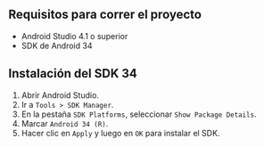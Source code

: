 ## Requisitos para correr el proyecto
- Android Studio 4.1 o superior
- SDK de Android 34

## Instalación del SDK 34
1. Abrir Android Studio.
2. Ir a `Tools > SDK Manager`.
3. En la pestaña `SDK Platforms`, seleccionar `Show Package Details`.
4. Marcar `Android 34 (R)`.
5. Hacer clic en `Apply` y luego en `OK` para instalar el SDK.
